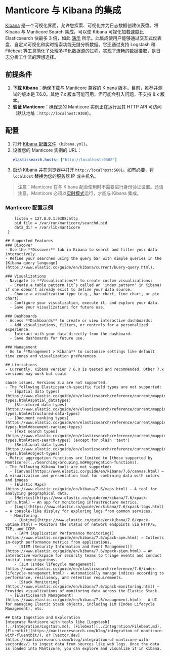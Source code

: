 # Manticore 与 Kibana 的集成

[Kibana](https://www.elastic.co/kibana) 是一个可视化界面，允许您探索、可视化并为日志数据创建仪表盘。将 Kibana 与 Manticore Search 集成，可以使 Kibana 可视化加载速度比 Elasticsearch 快最多 3 倍，如此 [演示](https://github.com/manticoresoftware/kibana-demo#manticore-search-kibana-demo) 所示。此集成使用户能够通过交互式仪表盘、自定义可视化和实时搜索功能无缝分析数据。它还通过支持 Logstash 和 Filebeat 等工具简化了处理多样化数据源的过程，实现了流畅的数据摄取，是日志分析工作流的理想选择。

## 前提条件
1. **下载 Kibana**：确保下载与 Manticore 兼容的 Kibana 版本。目前，推荐并测试的版本是 7.6.0。其他 7.x 版本可能可用，但可能会引入问题。不支持 8.x 版本。
2. **验证 Manticore**：确保您的 Manticore 实例正在运行且其 HTTP API 可访问（默认地址：`http://localhost:9308`）。

## 配置
1. 打开 [Kibana 配置文件](https://www.elastic.co/guide/en/kibana/current/settings.html)（`kibana.yml`）。
2. 设置您的 Manticore 实例的 URL：
   ```yaml
   elasticsearch.hosts: ["http://localhost:9308"]
   ```
3. 启动 Kibana 并在浏览器中打开 `http://localhost:5601`。如有必要，将 `localhost` 替换为您的服务器 IP 或主机名。

> 注意：Manticore 在与 Kibana 配合使用时不需要进行身份验证设置。还请注意，Manticore 必须以[实时模式](../Read_this_first.md#Real-time-mode-vs-plain-mode)运行，才能与 Kibana 集成。

### Manticore 配置示例
```searchd {
    listen = 127.0.0.1:9308:http
    pid_file = /var/run/manticore/searchd.pid
    data_dir = /var/lib/manticore
 }

## Supported Features
### Discover
- Use the **Discover** tab in Kibana to search and filter your data interactively.
- Refine your searches using the query bar with simple queries in the [Kibana query language](https://www.elastic.co/guide/en/kibana/current/kuery-query.html).

### Visualizations
- Navigate to **Visualizations** to create custom visualizations:
  - Create a table pattern (it’s called an 'index pattern' in Kibana) if one doesn’t already exist to define your data source.
  - Choose a visualization type (e.g., bar chart, line chart, or pie chart).
  - Configure your visualization, execute it, and explore your data.
  - Save your visualizations for future use.

### Dashboards
- Access **Dashboards** to create or view interactive dashboards:
  - Add visualizations, filters, or controls for a personalized experience.
  - Interact with your data directly from the dashboard.
  - Save dashboards for future use.

### Management
- Go to **Management > Kibana** to customize settings like default time zones and visualization preferences.

## Limitations
- Currently, Kibana version 7.6.0 is tested and recommended. Other 7.x versions may work but could 

cause issues. Versions 8.x are not supported.
- The following Elasticsearch-specific field types are not supported:
  - [Spatial data types](https://www.elastic.co/guide/en/elasticsearch/reference/current/mapping-types.html#spatial_datatypes)
  - [Structured data types](https://www.elastic.co/guide/en/elasticsearch/reference/current/mapping-types.html#structured-data-types)
  - [Document ranking types](https://www.elastic.co/guide/en/elasticsearch/reference/current/mapping-types.html#document-ranking-types)
  - [Text search types](https://www.elastic.co/guide/en/elasticsearch/reference/current/mapping-types.html#text-search-types) (except for plain 'text')
  - [Relational data types](https://www.elastic.co/guide/en/elasticsearch/reference/current/mapping-types.html#object-types)
- Metric aggregation functions are limited to [those supported by Manticore](../Searching/Grouping.md#Aggregation-functions).
- The following Kibana tools are not supported:
  - [Canvas](https://www.elastic.co/guide/en/kibana/7.6/canvas.html) – A visualization and presentation tool for combining data with colors and images.
  - [Elastic Maps](https://www.elastic.co/guide/en/kibana/7.6/maps.html) – A tool for analyzing geographical data.
  - [Metrics](https://www.elastic.co/guide/en/kibana/7.6/xpack-infra.html) – An app for monitoring infrastructure metrics.
  - [Logs](https://www.elastic.co/guide/en/kibana/7.6/xpack-logs.html) – A console-like display for exploring logs from common services.
  - Monitoring:
    - [Uptime](https://www.elastic.co/guide/en/kibana/7.6/xpack-uptime.html) – Monitors the status of network endpoints via HTTP/S, TCP, and ICMP.
    - [APM (Application Performance Monitoring)](https://www.elastic.co/guide/en/kibana/7.6/xpack-apm.html) – Collects in-depth performance metrics from applications.
    - [SIEM (Security Information and Event Management)](https://www.elastic.co/guide/en/kibana/7.6/xpack-siem.html) – An interactive workspace for security teams to triage events and conduct initial investigations.
    - [ILM (Index lifecycle management)](https://www.elastic.co/guide/en/elasticsearch/reference/7.6/index-lifecycle-management.html) - Automatically manage indices according to performance, resiliency, and retention requirements.
    - [Stack Monitoring](https://www.elastic.co/guide/en/kibana/7.6/xpack-monitoring.html) – Provides visualizations of monitoring data across the Elastic Stack.
  - [Elasticsearch Management](https://www.elastic.co/guide/en/kibana/7.6/management.html) – A UI for managing Elastic Stack objects, including ILM (Index Lifecycle Management), etc.

## Data Ingestion and Exploration
Integrate Manticore with tools like [Logstash](../Integration/Logstash.md), [Filebeat](../Integration/Filebeat.md), [Fluentbit](https://manticoresearch.com/blog/integration-of-manticore-with-fluentbit/), or [Vector.dev](https://manticoresearch.com/blog/integration-of-manticore-with-vectordev/) to ingest data from sources like web logs. Once the data is loaded into Manticore, you can explore and visualize it in Kibana.

